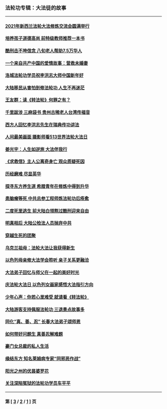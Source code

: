 ### 法轮功专辑：大法徒的故事
---
#### [2021年新西兰法轮大法修炼交流会圆满举行](../../pages/nf1147481/n13033149.md?07060430) 
#### [培养孩子道德高尚 前特级教师推荐一本书](../../pages/nf1147481/n12938640.md?07060430) 
#### [酷刑击不垮信念 八旬老人帮助7.5万华人](../../pages/nf1147481/n12880712.md?07060430) 
#### [一个来自共产中国的爱情故事：营救未婚妻](../../pages/nf1147481/n12778386.md?07060430) 
#### [洛城法轮功学员祝李洪志大师中国新年好](../../pages/nf1147481/n12724685.md?07060430) 
#### [大陆移民从害怕到修法轮功 人生不再迷茫](../../pages/nf1147481/n12414325.md?07060430) 
#### [王友群：读《转法轮》何罪之有？](../../pages/nf1147481/n12408647.md?07060430) 
#### [千里跋涉 三麻袋书 贵州古稀老人台湾传福音](../../pages/nf1147481/n12198750.md?07060430) 
#### [西方人回忆李洪志先生在瑞典传功讲法](../../pages/nf1147481/n12099607.md?07060430) 
#### [人间最美画面 摄影师看513世界法轮大法日](../../pages/nf1147481/n12094118.md?07060430) 
#### [姜光宇：人生如逆旅 大法伴我行](../../pages/nf1147481/n12088664.md?07060430) 
#### [《求救信》主人公离奇身亡 观众质疑死因](../../pages/nf1147481/n11845215.md?07060430) 
#### [历经磨难 尽显英华](../../pages/nf1147481/n11723297.md?07060430) 
#### [探寻东方养生道 希腊青年在修炼中得到升华](../../pages/nf1147481/n11494502.md?07060430) 
#### [患脑瘤等死 中共总参工程师炼法轮功后痊愈](../../pages/nf1147481/n11466682.md?07060430) 
#### [二度死里逃生 前大陆白领熬过酷刑迎来自由](../../pages/nf1147481/n11368594.md?07060430) 
#### [明真相后 大陆公检法人员抛弃中共](../../pages/nf1147481/n11358618.md?07060430) 
#### [穿越生死的团聚](../../pages/nf1147481/n11258922.md?07060430) 
#### [乌克兰祖母：法轮大法让我获得新生](../../pages/nf1147481/n11269457.md?07060430) 
#### [以色列母亲修大法学会聆听 亲子关系更融洽](../../pages/nf1147481/n11268195.md?07060430) 
#### [大法弟子回忆与师父在一起的美好时光](../../pages/nf1147481/n11267759.md?07060430) 
#### [庆法轮大法日 以色列女画家感悟大法指引方向](../../pages/nf1147481/n11267735.md?07060430) 
#### [少年心声：你若心里难受 就请看《转法轮》](../../pages/nf1147481/n11267496.md?07060430) 
#### [大陆游客支持佩服法轮功 三退景点故事多](../../pages/nf1147481/n11267378.md?07060430) 
#### [同化“真、善、忍” 长春大法弟子颂师恩](../../pages/nf1147481/n11266497.md?07060430) 
#### [如何带好问题生 真善忍解难题](../../pages/nf1147481/n11243655.md?07060430) 
#### [豪门女总裁的私人生活](../../pages/nf1147481/n10127794.md?07060430) 
#### [缘结东方 知名莱姆病专家“同邪恶作战”](../../pages/nf1147481/n10682468.md?07060430) 
#### [阳光之州的优昙婆罗花](../../pages/nf1147481/n10546697.md?07060430) 
#### [关注深陷冤狱的法轮功学员车平平](../../pages/nf1147481/n10146883.md?07060430) 

---
#### 第 [ [3](./3.md?07060430) / [2](./2.md?07060430) / [1](./1.md?07060430) ] 页
